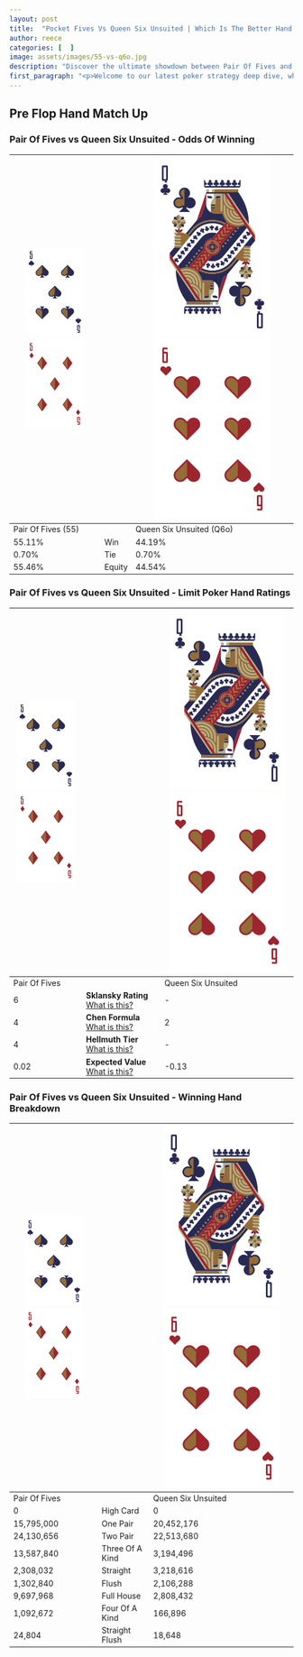 ```yaml
---
layout: post
title:  "Pocket Fives Vs Queen Six Unsuited | Which Is The Better Hand In Poker? A Complete Guide"
author: reece
categories: [  ]
image: assets/images/55-vs-q6o.jpg
description: "Discover the ultimate showdown between Pair Of Fives and Queen Six Unsuited in poker! Uncover the odds, strategies, and scenarios where one hand triumphs over the other. Get ready to up your poker game with this thrilling analysis."
first_paragraph: "<p>Welcome to our latest poker strategy deep dive, where we're pitting two distinct hands against each other in a high-stakes showdown: Pair Of Fives vs Queen Six Unsuited.</p><p>In the dynamic world of poker, every decision counts, and knowing which hand holds the upper hand is key to your success at the table.</p><p>In this article, we'll dissect these two hands, explore the scenarios where one dominates the other, and equip you with the knowledge to make strategic choices that can tip the odds in your favor.</p><p>Get ready to unravel the intriguing dynamics of these poker hands and elevate your game to new heights.</p>"
---
```




[comment]: # (sp0)

## Pre Flop Hand Match Up

<div class="table hand-ratings" markdown="1"> 



### Pair Of Fives vs Queen Six Unsuited - Odds Of Winning


    
| ![image info](assets/images/hand1/5.png) ![image info](assets/images/hand1/5o.png) |  | ![image info](assets/images/hand2/Q.png) ![image info](assets/images/hand2/6o.png) |
| -------- | -------- | -------- |
| Pair Of Fives (55) |  | Queen Six Unsuited (Q6o) |
| 55.11% | Win | 44.19% |
| 0.70% | Tie | 0.70% |
| 55.46% | Equity | 44.54% |




[comment]: # (sp1)



### Pair Of Fives vs Queen Six Unsuited - Limit Poker Hand Ratings


    
| ![image info](assets/images/hand1/5.png) ![image info](assets/images/hand1/5o.png) |  | ![image info](assets/images/hand2/Q.png) ![image info](assets/images/hand2/6o.png) |
| -------- | -------- | -------- |
| Pair Of Fives |  | Queen Six Unsuited |
| 6 | **Sklansky Rating** [What is this?](/sklansky-rating-explained) | - |
| 4 | **Chen Formula** [What is this?](/chen-formula-explained) | 2 |
| 4 | **Hellmuth Tier** [What is this?](/Hellmuth-tier-explained) | - |
| 0.02 | **Expected Value** [What is this?](/expected-value-explained) | -0.13 |




[comment]: # (sp2)



### Pair Of Fives vs Queen Six Unsuited - Winning Hand Breakdown


    
| ![image info](assets/images/hand1/5.png) ![image info](assets/images/hand1/5o.png) |  | ![image info](assets/images/hand2/Q.png) ![image info](assets/images/hand2/6o.png) |
| -------- | -------- | -------- |
| Pair Of Fives |  | Queen Six Unsuited |
| 0 | High Card | 0 |
| 15,795,000 | One Pair | 20,452,176 |
| 24,130,656 | Two Pair | 22,513,680 |
| 13,587,840 | Three Of A Kind | 3,194,496 |
| 2,308,032 | Straight | 3,218,616 |
| 1,302,840 | Flush | 2,106,288 |
| 9,697,968 | Full House | 2,808,432 |
| 1,092,672 | Four Of A Kind | 166,896 |
| 24,804 | Straight Flush | 18,648 |




[comment]: # (sp3)



</div>

[comment]: # (sp4)



[comment]: # (sp5)

